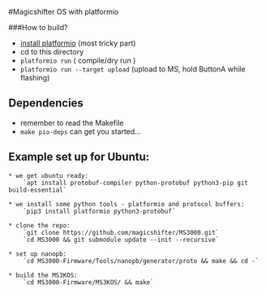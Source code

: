 #Magicshifter OS with platformio

###How to build?
 * [install platformio](http://platformio.org/#!/get-started) (most tricky part)
 * cd to this directory
 * `platformio run` ( compile/dry run )
 * `platformio run --target upload` (upload to MS, hold ButtonA while flashing)

## Dependencies
 * remember to read the Makefile
 * `make pio-deps` can get you started...


## Example set up for Ubuntu:

	* we get ubuntu ready:
		`apt install protobuf-compiler python-protobuf python3-pip git build-essential`

	* we install some python tools - platformio and protocol buffers:
		`pip3 install platformio python3-protobuf`

	* clone the repo:
		`git clone https://github.com/magicshifter/MS3000.git`
		`cd MS3000 && git submodule update --init --recursive`

	* set up nanopb:
		`cd MS3000-Firmware/Tools/nanopb/generator/proto && make && cd -`

	* build the MS3KOS:
		`cd MS3000-Firmware/MS3KOS/ && make`

	

